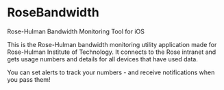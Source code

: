 # RoseBandwidth
Rose-Hulman Bandwidth Monitoring Tool for iOS

This is the Rose-Hulman bandwidth monitoring utility application made for Rose-Hulman Institute of Technology. It connects to the Rose intranet and gets usage numbers and details for all devices that have used data.

You can set alerts to track your numbers - and receive notifications when you pass them!
